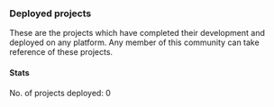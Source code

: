 ### Deployed projects

These are the projects which have completed their development and deployed on any platform. Any member of this community can take reference of these projects.

#### Stats

No. of projects deployed: 0
